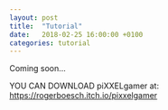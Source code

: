 ```yaml
---
layout: post
title:  "Tutorial"
date:   2018-02-25 16:00:00 +0100
categories: tutorial
---
```


Coming soon...

YOU CAN DOWNLOAD piXXELgamer at: https://rogerboesch.itch.io/pixxelgamer
